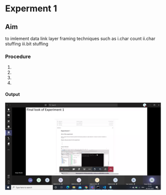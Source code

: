 # Experment 1
## Aim
to imlement data link layer framing techniques such as 
i.char count ii.char stuffing iii.bit stuffing
### Procedure
1.
2.
3.
4.

#### Output
![output](intro.png)
